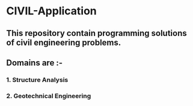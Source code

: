 # CIVIL-Application

## This repository contain programming solutions of civil engineering problems. 

## Domains are :-

### 1. Structure Analysis
### 2. Geotechnical Engineering